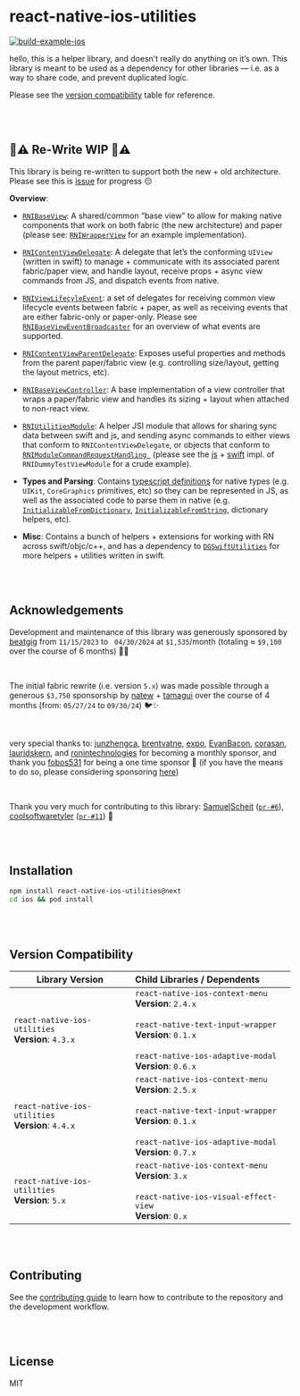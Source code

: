 # react-native-ios-utilities

[![build-example-ios](https://github.com/dominicstop/react-native-ios-utilities/actions/workflows/build-example-ios.yml/badge.svg)](https://github.com/dominicstop/react-native-ios-utilities/actions/workflows/build-example-ios.yml)

hello, this is a helper library, and doesn’t really do anything on it’s own. This library is meant to be used as a dependency for other libraries — i.e. as a way to share code, and prevent duplicated logic.

Please see the [version compatibility](#version-compatibility) table for reference.

<br><br>

## 🚧⚠️ Re-Write WIP 🚧⚠️

This library is being re-written to support both the new + old architecture. Please see this is [issue](https://github.com/dominicstop/react-native-ios-context-menu/issues/100#issuecomment-2077986438) for progress 😔

**Overview**:

- [`RNIBaseView`](ios/Sources/RNIBaseView): A shared/common “base view” to allow for making native components that work on both fabric (the new architecture) and paper (please see: [`RNIWrapperView`](ios/Sources/RNIWrapperView) for an example implementation).
- [`RNIContentViewDelegate`](ios/Sources/RNIContentView/RNIContentViewDelegate.swift): A delegate that let’s the conforming `UIView` (written in swift) to manage + communicate with its associated parent fabric/paper view, and handle layout, receive props + async view commands from JS, and dispatch events from native.
- [`RNIViewLifecyleEvent`](ios/Sources/RNIViewLifecycle): a set of delegates for receiving common view lifecycle events between fabric + paper, as well as receiving events that are either fabric-only or paper-only. Please see [`RNIBaseViewEventBroadcaster`](ios/Sources/RNIBaseView/RNIBaseViewEventBroadcaster.swift) for an overview of what events are supported.
- [`RNIContentViewParentDelegate`](): Exposes useful properties and methods from the parent paper/fabric view (e.g. controlling size/layout, getting the layout metrics, etc).
- [`RNIBaseViewController`](ios/Sources/RNIBaseView/RNIBaseViewController.swift): A base implementation of a view controller that wraps a paper/fabric view and handles its sizing + layout when attached to non-react view.
- [`RNIUtilitiesModule`](src/native_modules/RNIUtilitiesModule/RNIUtilitiesModule.ts): A helper JSI module that allows for sharing sync data between swift and js, and sending async commands to either views that conform to `RNIContentViewDelegate`, or objects that conform to [`RNIModuleCommandRequestHandling `](ios/Sources/RNIUtilitiesModule/RNIModuleCommandRequestHandling.swift) (please see the [js](src/native_components/RNIDummyTestView/RNIDummyTestViewModule.ts) + [swift](ios/Sources/RNIDummyTestView/RNIDummyTestViewModuleRequestHandler.swift) impl. of `RNIDummyTestViewModule` for a crude example).

- **Types and Parsing**: Contains [typescript definitions](src/types) for native types (e.g. `UIKit`, `CoreGraphics` primitives, etc) so they can be represented in JS, as well as the associated code to parse them in native (e.g. [`InitializableFromDictionary`](ios/Sources/Extensions+InitializableFromDictionary), [`InitializableFromString`](ios/Sources/Extensions+InitializableFromString), dictionary helpers, etc).
- **Misc**: Contains a bunch of helpers + extensions for working with RN across swift/objc/c++, and has a dependency to [`DGSwiftUtilities`](https://github.com/dominicstop/DGSwiftUtilities/tree/main/Sources) for more helpers + utilities written in swift.

<br><br>

## Acknowledgements

Development and maintenance of this library was generously sponsored by [beatgig](https://beatgig.com/) from `11/15/2023` to ` 04/30/2024` at `$1,535`/month (totaling ≈ `$9,100` over the course of 6 months) 🥁🎸

<br>

The initial fabric rewrite (i.e. version `5.x`) was made possible through a generous `$3,750` sponsorship by [natew](https://github.com/natew) + [tamagui](https://github.com/tamagui/tamagui) over the course of 4 months (from: `05/27/24` to `09/30/24`) 🐦✨

<br>

very special thanks to: [junzhengca](https://github.com/junzhengca), [brentvatne](https://github.com/brentvatne), [expo](https://github.com/expo), [EvanBacon](https://github.com/EvanBacon), [corasan](https://github.com/corasan), [lauridskern](https://github.com/lauridskern), and [ronintechnologies](https://github.com/ronintechnologies) for becoming a monthly sponsor, and thank you [fobos531](https://github.com/fobos531) for being a one time sponsor 🥺 (if you have the means to do so, please considering sponsoring [here](https://github.com/sponsors/dominicstop))

<br>

Thank you very much for contributing to this library: [SamuelScheit](https://github.com/SamuelScheit) ([`pr-#6`](https://github.com/dominicstop/react-native-ios-utilities/pull/6)), [coolsoftwaretyler](https://github.com/coolsoftwaretyler) ([`pr-#11`](https://github.com/dominicstop/react-native-ios-utilities/pull/11)) 💫

<br><br>

## Installation

```sh
npm install react-native-ios-utilities@next
cd ios && pod install
```

<br><br>

## Version Compatibility

| Library Version                                       | Child Libraries / Dependents                                 |
| ----------------------------------------------------- | :----------------------------------------------------------- |
| `react-native-ios-utilities`<br/>**Version**: `4.3.x` | `react-native-ios-context-menu`<br/>**Version**: `2.4.x`<br/><br/>`react-native-text-input-wrapper`<br/>**Version**: `0.1.x`<br><br>`react-native-ios-adaptive-modal`<br/>**Version**: `0.6.x`<br> |
| `react-native-ios-utilities`<br>**Version**: `4.4.x`  | `react-native-ios-context-menu`<br/>**Version**: `2.5.x`<br/><br/>`react-native-text-input-wrapper`<br/>**Version**: `0.1.x`<br/><br/>`react-native-ios-adaptive-modal`<br/>**Version**: `0.7.x`<br> |
| `react-native-ios-utilities`<br/>**Version**: `5.x`   | `react-native-ios-context-menu`<br/>**Version**: `3.x`<br/><br>`react-native-ios-visual-effect-view`<br>**Version**: `0.x` |



<br><br>

## Contributing

See the [contributing guide](CONTRIBUTING.md) to learn how to contribute to the repository and the development workflow.

<br><br>

## License

MIT
